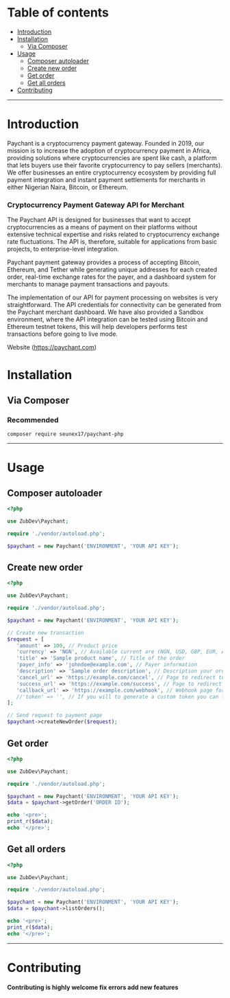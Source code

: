 # Table of contents

* [Introduction](#introduction)
* [Installation](#installation)
    * [Via Composer](#via-composer)
* [Usage](#usage)
    * [Composer autoloader](#composer-autoloader)
    * [Create new order](#create-new-order)
    * [Get order](#get-order)
    * [Get all orders](#get-all-orders)
* [Contributing](#contributing)    

- - -
# Introduction
Paychant is a cryptocurrency payment gateway. Founded in 2019, our mission is to increase the adoption of cryptocurrency payment in Africa, providing solutions where cryptocurrencies are spent like cash, a platform that lets buyers use their favorite cryptocurrency to pay sellers (merchants).
We offer businesses an entire cryptocurrency ecosystem by providing full payment integration and instant payment settlements for merchants in either Nigerian Naira, Bitcoin, or Ethereum.

### Cryptocurrency Payment Gateway API for Merchant
The Paychant API is designed for businesses that want to accept cryptocurrencies as a means of payment on their platforms without extensive technical expertise and risks related to cryptocurrency exchange rate fluctuations. The API is, therefore, suitable for applications from basic projects, to enterprise-level integration.

Paychant payment gateway provides a process of accepting Bitcoin, Ethereum, and Tether while generating unique addresses for each created order, real-time exchange rates for the payer, and a dashboard system for merchants to manage payment transactions and payouts.

The implementation of our API for payment processing on websites is very straightforward. The API credentials for connectivity can be generated from the Paychant merchant dashboard. We have also provided a Sandbox environment, where the API integration can be tested using Bitcoin and Ethereum testnet tokens, this will help developers performs test transactions before going to live mode.

Website (https://paychant.com)

# Installation
## Via Composer
### Recommended
```
composer require seunex17/paychant-php
```


- - -

# Usage
## Composer autoloader
```php
<?php

use ZubDev\Paychant;

require './vendor/autoload.php';

$paychant = new Paychant('ENVIRONMENT', 'YOUR API KEY');
```

## Create new order
```php
<?php

use ZubDev\Paychant;

require './vendor/autoload.php';

$paychant = new Paychant('ENVIRONMENT', 'YOUR API KEY');

// Create new transaction
$request = [
   'amount' => 100, // Product price
   'currency' => 'NGN', // Available current are (NGN, USD, GBP, EUR, AUD, CAD, JPY, CNY)
   'title' => 'Sample product name', // Title of the order
   'payer_info' => 'johndoe@example.com', // Payer information
   'description' => 'Sample order description', // Description your order
   'cancel_url' => 'https://example.com/cancel', // Page to redirect to when user cancel payment
   'success_url' => 'https://example.com/success', // Page to redirect to for payment verification
   'callback_url' => 'https://example.com/webhook', // Webhook page for instant notification of order status
   //'token' => '', // If you will to generate a custom token you can fill in this Max 50
];

// Send request to payment page
$paychant->createNewOrder($request);
```

## Get order
```php
<?php

use ZubDev\Paychant;

require './vendor/autoload.php';

$paychant = new Paychant('ENVIRONMENT', 'YOUR API KEY');
$data = $paychant->getOrder('ORDER ID');

echo '<pre>';
print_r($data);
echo '</pre>';
```

## Get all orders
```php
<?php

use ZubDev\Paychant;

require './vendor/autoload.php';

$paychant = new Paychant('ENVIRONMENT', 'YOUR API KEY');
$data = $paychant->listOrders();

echo '<pre>';
print_r($data);
echo '</pre>';
```
---

# Contributing
#### Contributing is highly welcome fix errors add new features
